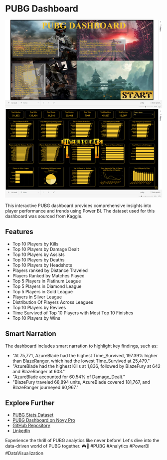 # PUBG Dashboard

![Preview](Screenshot%20(140).png)
![Preview](Screenshot%20(141).png)

This interactive PUBG dashboard provides comprehensive insights into player performance and trends using Power BI. The dataset used for this dashboard was sourced from Kaggle.

## Features

- Top 10 Players by Kills
- Top 10 Players by Damage Dealt
- Top 10 Players by Assists
- Top 10 Players by Deaths
- Top 10 Players by Headshots
- Players ranked by Distance Traveled
- Players Ranked by Matches Played
- Top 5 Players in Platinum League
- Top 5 Players in Diamond League
- Top 5 Players in Gold League
- Players in Silver League
- Distribution Of Players Across Leagues
- Top 10 Players by Revives
- Time Survived of Top 10 Players with Most Top 10 Finishes
- Top 10 Players by Wins

## Smart Narration

The dashboard includes smart narration to highlight key findings, such as:

- "At 75,771, AzureBlade had the highest Time_Survived, 197.39% higher than BlazeRanger, which had the lowest Time_Survived at 25,479."
- "AzureBlade had the highest Kills at 1,836, followed by BlazeFury at 642 and BlazeRanger at 603."
- "AzureBlade accounted for 60.54% of Damage_Dealt."
- "BlazeFury traveled 68,894 units, AzureBlade covered 181,767, and BlazeRanger journeyed 60,967."

## Explore Further

- [PUBG Stats Dataset](https://www.kaggle.com/datasets/mohammadtalib786/pubg-stats-dataset)
- [PUBG Dashboard on Novy Pro](https://www.novypro.com/project/-pubg-dashboard)
- [GitHub Repository](https://github.com/ViShNu-hub-bot/Pubg-dashboard)
- [LinkedIn](https://www.linkedin.com/in/vishnukanth-k-a5552327b/)

Experience the thrill of PUBG analytics like never before! Let's dive into the data-driven world of PUBG together. 🎮💼 #PUBG #Analytics #PowerBI #DataVisualization
